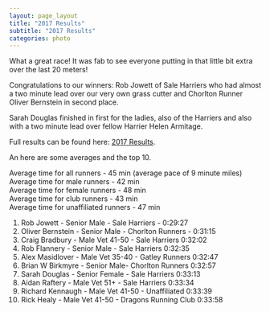 ```yaml
---
layout: page_layout
title: "2017 Results"
subtitle: "2017 Results"
categories: photo
---
```


What a great race! It was fab to see everyone putting in that little bit extra over the last 20 meters!

Congratulations to our winners: Rob Jowett of Sale Harriers who had almost a two minute lead over our very own grass cutter and Chorlton Runner Oliver Bernstein in second place.&nbsp;

Sarah Douglas finished in first for the ladies, also of the Harriers and also with a two minute lead over fellow Harrier Helen Armitage.

Full results can be found here:&nbsp;[2017 Results](https://docs.google.com/spreadsheets/d/1--PonmWqkXS9_ViLjKRDHWappwZ4ABYcXCRcvvqE4ug/pub?gid=996950708&amp;single=true&amp;output=pdf).

An here are some averages and the top 10.

Average time for all runners - 45 min (average pace of 9 minute miles)<br>Average time for male runners - 42 min<br>Average time for female runners - 48 min<br>Average time for club runners - 43 min<br>Average time for unaffiliated runners - 47 min

1. Rob Jowett - Senior Male - Sale Harriers - 0:29:27
2. Oliver Bernstein - Senior Male - Chorlton Runners - 0:31:15
3. Craig Bradbury - Male Vet 41-50 - Sale Harriers 0:32:02
4. Rob Flannery - Senior Male - Sale Harriers 0:32:35
5. Alex Masidlover - Male Vet 35-40 - Gatley Runners 0:32:47
6. Brian W Birkmyre - Senior Male- Chorlton Runners 0:32:57
7. Sarah Douglas - Senior Female - Sale Harriers 0:33:13
8. Aidan Raftery - Male Vet 51+ - Sale Harriers 0:33:34
9. Richard Kennaugh - Male Vet 41-50 - Unaffiliated 0:33:39
10. Rick Healy - Male Vet 41-50 - Dragons Running Club 0:33:58